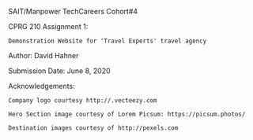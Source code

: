 SAIT/Manpower TechCareers Cohort#4 

CPRG 210 Assignment 1: 

    Demonstration Website for 'Travel Experts' travel agency

Author: David Hahner

Submission Date: June 8, 2020

Acknowledgements:

    Company logo courtesy http://.vecteezy.com

    Hero Section image courtesy of Lorem Picsum: https://picsum.photos/

    Destination images courtesy of http://pexels.com

